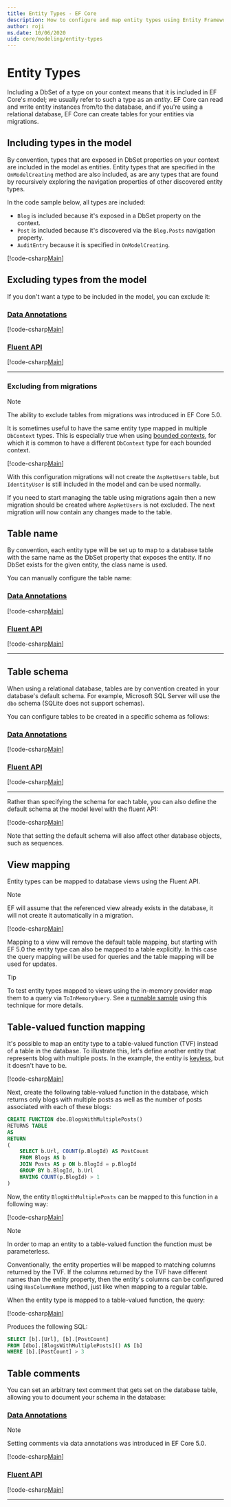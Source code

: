 ```yaml
---
title: Entity Types - EF Core
description: How to configure and map entity types using Entity Framework Core
author: roji
ms.date: 10/06/2020
uid: core/modeling/entity-types
---
```

# Entity Types

Including a DbSet of a type on your context means that it is included in EF Core's model; we usually refer to such a type as an *entity*. EF Core can read and write entity instances from/to the database, and if you're using a relational database, EF Core can create tables for your entities via migrations.

## Including types in the model

By convention, types that are exposed in DbSet properties on your context are included in the model as entities. Entity types that are specified in the `OnModelCreating` method are also included, as are any types that are found by recursively exploring the navigation properties of other discovered entity types.

In the code sample below, all types are included:

* `Blog` is included because it's exposed in a DbSet property on the context.
* `Post` is included because it's discovered via the `Blog.Posts` navigation property.
* `AuditEntry` because it is specified in `OnModelCreating`.

[!code-csharp[Main](../../../samples/core/Modeling/Conventions/EntityTypes.cs?name=EntityTypes&highlight=3,7,16)]

## Excluding types from the model

If you don't want a type to be included in the model, you can exclude it:

### [Data Annotations](#tab/data-annotations)

[!code-csharp[Main](../../../samples/core/Modeling/DataAnnotations/IgnoreType.cs?name=IgnoreType&highlight=1)]

### [Fluent API](#tab/fluent-api)

[!code-csharp[Main](../../../samples/core/Modeling/FluentAPI/IgnoreType.cs?name=IgnoreType&highlight=3)]

***

### Excluding from migrations

> [!NOTE]
> The ability to exclude tables from migrations was introduced in EF Core 5.0.

It is sometimes useful to have the same entity type mapped in multiple `DbContext` types. This is especially true when using [bounded contexts](https://www.martinfowler.com/bliki/BoundedContext.html), for which it is common to have a different `DbContext` type for each bounded context.

[!code-csharp[Main](../../../samples/core/Modeling/FluentAPI/TableExcludeFromMigrations.cs?name=TableExcludeFromMigrations&highlight=4)]

With this configuration migrations will not create the `AspNetUsers` table, but `IdentityUser` is still included in the model and can be used normally.

If you need to start managing the table using migrations again then a new migration should be created where `AspNetUsers` is not excluded. The next migration will now contain any changes made to the table.

## Table name

By convention, each entity type will be set up to map to a database table with the same name as the DbSet property that exposes the entity. If no DbSet exists for the given entity, the class name is used.

You can manually configure the table name:

### [Data Annotations](#tab/data-annotations)

[!code-csharp[Main](../../../samples/core/Modeling/DataAnnotations/TableName.cs?Name=TableName&highlight=1)]

### [Fluent API](#tab/fluent-api)

[!code-csharp[Main](../../../samples/core/Modeling/FluentAPI/TableName.cs?Name=TableName&highlight=3-4)]

***

## Table schema

When using a relational database, tables are by convention created in your database's default schema. For example, Microsoft SQL Server will use the `dbo` schema (SQLite does not support schemas).

You can configure tables to be created in a specific schema as follows:

### [Data Annotations](#tab/data-annotations)

[!code-csharp[Main](../../../samples/core/Modeling/DataAnnotations/TableNameAndSchema.cs?name=TableNameAndSchema&highlight=1)]

### [Fluent API](#tab/fluent-api)

[!code-csharp[Main](../../../samples/core/Modeling/FluentAPI/TableNameAndSchema.cs?name=TableNameAndSchema&highlight=3-4)]

***

Rather than specifying the schema for each table, you can also define the default schema at the model level with the fluent API:

[!code-csharp[Main](../../../samples/core/Modeling/FluentAPI/DefaultSchema.cs?name=DefaultSchema&highlight=3)]

Note that setting the default schema will also affect other database objects, such as sequences.

## View mapping

Entity types can be mapped to database views using the Fluent API.

> [!Note]
> EF will assume that the referenced view already exists in the database, it will not create it automatically in a migration.

[!code-csharp[Main](../../../samples/core/Modeling/FluentAPI/ViewNameAndSchema.cs?name=ViewNameAndSchema&highlight=1)]

 Mapping to a view will remove the default table mapping, but starting with EF 5.0 the entity type can also be mapped to a table explicitly. In this case the query mapping will be used for queries and the table mapping will be used for updates.

> [!TIP]
> To test entity types mapped to views using the in-memory provider map them to a query via `ToInMemoryQuery`. See a [runnable sample](https://github.com/dotnet/EntityFramework.Docs/tree/main/samples/core/Miscellaneous/Testing/ItemsWebApi/) using this technique for more details.

## Table-valued function mapping

It's possible to map an entity type to a table-valued function (TVF) instead of a table in the database. To illustrate this, let's define another entity that represents blog with multiple posts. In the example, the entity is [keyless](xref:core/modeling/keyless-entity-types), but it doesn't have to be.

[!code-csharp[Main](../../../samples/core/Modeling/Conventions/EntityTypes.cs#BlogWithMultiplePostsEntity)]

Next, create the following table-valued function in the database, which returns only blogs with multiple posts as well as the number of posts associated with each of these blogs:

```sql
CREATE FUNCTION dbo.BlogsWithMultiplePosts()
RETURNS TABLE
AS
RETURN
(
    SELECT b.Url, COUNT(p.BlogId) AS PostCount
    FROM Blogs AS b
    JOIN Posts AS p ON b.BlogId = p.BlogId
    GROUP BY b.BlogId, b.Url
    HAVING COUNT(p.BlogId) > 1
)
```

Now, the entity `BlogWithMultiplePosts` can be mapped to this function in a following way:

[!code-csharp[Main](../../../samples/core/Modeling/Conventions/EntityTypes.cs#QueryableFunctionConfigurationToFunction)]

> [!NOTE]
> In order to map an entity to a table-valued function the function must be parameterless.

Conventionally, the entity properties will be mapped to matching columns returned by the TVF. If the columns returned by the TVF have different names than the entity property, then the entity's columns can be configured using `HasColumnName` method, just like when mapping to a regular table.

When the entity type is mapped to a table-valued function, the query:

[!code-csharp[Main](../../../samples/core/Modeling/Conventions/Program.cs#ToFunctionQuery)]

Produces the following SQL:

```sql
SELECT [b].[Url], [b].[PostCount]
FROM [dbo].[BlogsWithMultiplePosts]() AS [b]
WHERE [b].[PostCount] > 3
```

## Table comments

You can set an arbitrary text comment that gets set on the database table, allowing you to document your schema in the database:

### [Data Annotations](#tab/data-annotations)

> [!NOTE]
> Setting comments via data annotations was introduced in EF Core 5.0.

[!code-csharp[Main](../../../samples/core/Modeling/DataAnnotations/TableComment.cs?name=TableComment&highlight=1)]

### [Fluent API](#tab/fluent-api)

[!code-csharp[Main](../../../samples/core/Modeling/FluentAPI/TableComment.cs?name=TableComment&highlight=4)]

***
